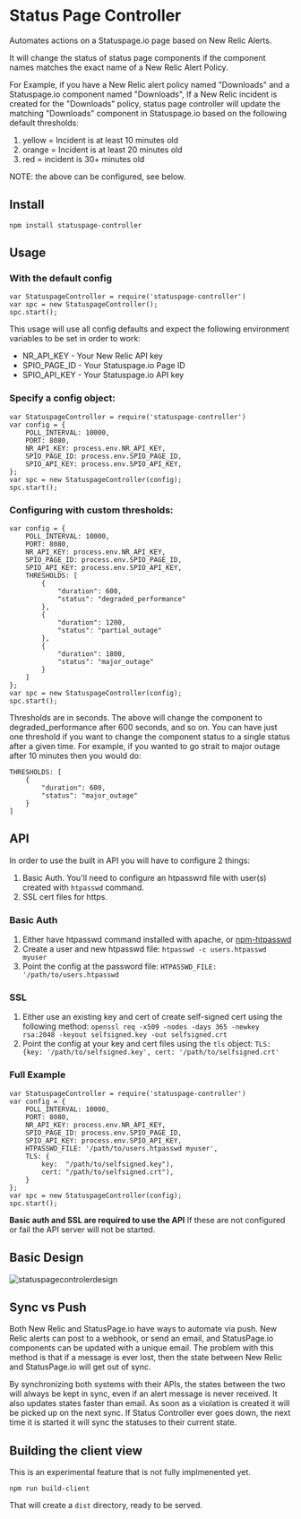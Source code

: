 # Status Page Controller
Automates actions on a Statuspage.io page based on New Relic Alerts. 

It will change the status of status page components if the component names matches the exact name of a New Relic Alert Policy.

For Example, if you have a New Relic alert policy named "Downloads" and a Statuspage.io component named "Downloads",
If a New Relic incident is created for the "Downloads" policy, status page controller will update the matching
"Downloads" component in Statuspage.io based on the following default thresholds:

1. yellow = Incident is at least 10 minutes old
2. orange = Incident is at least 20 minutes old
3. red = incident is 30+ minutes old

NOTE: the above can be configured, see below.

## Install

    npm install statuspage-controller

## Usage

### With the default config

    var StatuspageController = require('statuspage-controller')
    var spc = new StatuspageController();
    spc.start();
      
This usage will use all config defaults and expect the following environment variables to be set in order to work:
* NR_API_KEY - Your New Relic API key
* SPIO_PAGE_ID - Your Statuspage.io Page ID
* SPIO_API_KEY - Your Statuspage.io API key

### Specify a config object:

    var StatuspageController = require('statuspage-controller')
    var config = {
        POLL_INTERVAL: 10000,
        PORT: 8080,
        NR_API_KEY: process.env.NR_API_KEY,
        SPIO_PAGE_ID: process.env.SPIO_PAGE_ID,
        SPIO_API_KEY: process.env.SPIO_API_KEY,
    };
    var spc = new StatuspageController(config);
    spc.start();
    
### Configuring with custom thresholds:

    var config = {
        POLL_INTERVAL: 10000,
        PORT: 8080,
        NR_API_KEY: process.env.NR_API_KEY,
        SPIO_PAGE_ID: process.env.SPIO_PAGE_ID,
        SPIO_API_KEY: process.env.SPIO_API_KEY,
        THRESHOLDS: [
            {
                "duration": 600,
                "status": "degraded_performance"
            },
            {
                "duration": 1200,
                "status": "partial_outage"
            },
            {
                "duration": 1800,
                "status": "major_outage"
            }
        ]
    };
    var spc = new StatuspageController(config);
    spc.start();

Thresholds are in seconds.  The above will change the component to degraded_performance after 600 seconds, and so on.
You can have just one threshold if you want to change the component status to a single status after a given time. 
For example, if you wanted to go strait to major outage after 10 minutes then you would do:

    THRESHOLDS: [
        {
            "duration": 600,
            "status": "major_outage"
        }
    ]

## API
In order to use the built in API you will have to configure 2 things:
1. Basic Auth.  You'll need to configure an htpasswrd file with user(s) created with `htpasswd` command.
2. SSL cert files for https.
 
### Basic Auth
1. Either have htpasswd command installed with apache, or [npm-htpasswd](https://www.npmjs.com/package/htpasswd)
2. Create a user and new htpasswd file: `htpasswd -c users.htpasswd myuser`
3. Point the config at the password file: `HTPASSWD_FILE: '/path/to/users.htpasswd`

### SSL
1. Either use an existing key and cert of create self-signed cert using the following method:
`openssl req -x509 -nodes -days 365 -newkey rsa:2048 -keyout selfsigned.key -out selfsigned.crt`
2. Point the config at your key and cert files using the `tls` object:
`TLS: {key: '/path/to/selfsigned.key', cert: '/path/to/selfsigned.crt'`

### Full Example
    var StatuspageController = require('statuspage-controller')
    var config = {
        POLL_INTERVAL: 10000,
        PORT: 8080,
        NR_API_KEY: process.env.NR_API_KEY,
        SPIO_PAGE_ID: process.env.SPIO_PAGE_ID,
        SPIO_API_KEY: process.env.SPIO_API_KEY,
        HTPASSWD_FILE: '/path/to/users.htpasswd myuser',
        TLS: {
            key:  "/path/to/selfsigned.key"),
            cert: "/path/to/selfsigned.crt"),
        }
    };
    var spc = new StatuspageController(config);
    spc.start();

**Basic auth and SSL are required to use the API** If these are not configured or fail the API server will not be started.

## Basic Design
![statuspagecontrolerdesign](https://cloud.githubusercontent.com/assets/3926730/17302336/c955254c-57e9-11e6-8ed9-af3062e0cd07.png)

## Sync vs Push
Both New Relic and StatusPage.io have ways to automate via push.  New Relic alerts can post to a webhook, or send an email, and StatusPage.io components can be updated with a unique email.  The problem with this method is that if a message is ever lost, then the state between New Relic and StatusPage.io will get out of sync.

By synchronizing both systems with their APIs, the states between the two will always be kept in sync, even if an alert message is never received.  It also updates states faster than email.  As soon as a violation is created it will be picked up on the next sync.  If Status Controller ever goes down, the next time it is started it will sync the statuses to their current state.

## Building the client view
This is an experimental feature that is not fully implmenented yet.

    npm run build-client

That will create a `dist` directory, ready to be served.
